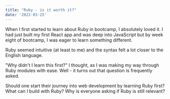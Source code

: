 ```yaml
---
title: "Ruby - is it worth it?"
date: '2022-03-25'
---
```


When I first started to learn about Ruby in bootcamp, I absolutely loved it.  I had just built my first React app and was deep into JavaScript but by week eight of bootcamp, I was eager to learn something different.

Ruby seemed intuitive (at least to me) and the syntax felt a lot closer to the English language. 

"Why didn't I learn this first?" I thought, as I was making my way through Ruby modules with ease.  Well - it turns out that question is frequently asked. 

Should one start their journey into web development by learning Ruby first?
What can I build with Ruby?
Why is everyone asking if Ruby is still relevant?

